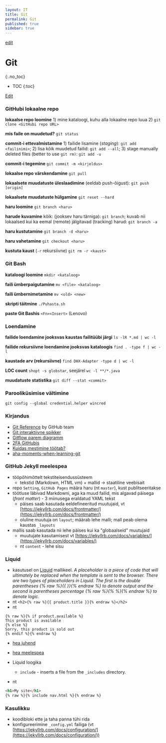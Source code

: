 ```yaml
---
layout: IT
title: Git
permalink: Git
published: true
sidebar: true
---
```


<p><a href='https://github.com/agiil/Notes/edit/master/Git.md'><span class='material-icons'>edit</span></a></p>

# Git
{:.no_toc}

* TOC
{:toc}

<a href='https://github.com/agiil/Notes'>Edit</a>

### GitHubi lokaalne repo

__lokaalse repo loomine__ 1) mine kataloogi, kuhu alla lokaalne repo luua 2)  `git clone <GitHubi repo URL>`

__mis faile on muudetud?__ `git status`

__commit-i ettevalmistamine__ 1) failide lisamine (_staging_): `git add <failinimi>`; 2) lisa kõik muudetud failid: `git add --all`; 3)  stage manually deleted files (better to use `git rm)`: `git add -u`

__commit-i tegemine__ `git commit -m <kirjeldus>`

__lokaalse repo värskendamine__ `git pull`

__lokaalsete muudatuste üleslaadimine__ (eeldab push-õigust): `git push [origin]`

__lokaalsete muudatuste hülgamine__ `git reset --hard`

__haru loomine__ `git branch <haru>`

__harude kuvamine__ kõik: (jooksev haru tärniga): `git branch`; kuvab nii lokaalsed kui ka eemal (remote) jälgitavad (tracking) harud: `git branch -a`

__haru kustutamine__ `git branch -d <haru>`

__haru vahetamine__ `git checkout <haru>`

__kustuta kaust__ (`-r` rekursiivne) `git rm -r <kaust>`

### Git Bash

__kataloogi loomine__ `mkdir <kataloog>`

__faili ümberpaigutamine__ `mv <file> <kataloog>`

__faili ümbernimetamine__ `mv <old> <new>`

__skripti täitmine__ `./Puhasta.sh`

__paste Git Bashis__ `<Fn><Insert>` (Lenovo)

### Loendamine

__failide loendamine jooksvas kaustas failitüübi järgi__ `ls -lR *.md | wc -l`

__failide rekursiivne loendamine jooksvas kataloogis__ `find . -type f | wc -l`

__kaustade arv (rekursiivne)__ `find DHX-Adapter -type d | wc -l`

__LOC count__ `shopt -s globstar`, seejärel `wc -l **/*.java`

__muudatuste statistika__ `git diff --stat <commit>`

### Parooliküsimise vältimine

`git config --global credential.helper wincred`

### Kirjandus

- [Git Reference](http://gitref.org/index.html) by GitHub team
- [Git interaktiivne spikker](http://ndpsoftware.com/git-cheatsheet.html#loc=workspace)
- [Gitflow parem diagramm](http://www.patrickzahnd.ch/)
- [2FA GitHubis](http://blog.swilliams.me/words/2015/04/01/two-factor-authentication-for-github/) 
- [Kuidas mestimine töötab?](https://www.quora.com/How-does-Git-merge-work)
- [aha-moments-when-learning-git](https://betterexplained.com/articles/aha-moments-when-learning-git/) 

### GitHub Jekyll meelespea

- tööpõhimõttelt tekstiteisendussüsteem
  - tekstid (Markdown, HTML vm) + mallid -> staatiline veebisait 
- repo `Setting`, `GitHub Pages` määra haru (nt `master`), kust publitseeritakse
- töötluse läbivad Markdowni, aga ka muud failid, mis algavad päisega (_front matter_) - 3 miinusega eraldatud YAML tekst
  - päises saab kasutada eeldefineeritud muutujaid, vt [https://jekyllrb.com/docs/frontmatter/](https://jekyllrb.com/docs/frontmatter/)
  - oluline muutuja on `layout`; määrab lehe malli; mall peab olema kaustas `_layouts`
- mallis saab kasutada nii lehe päises kui ka "globaalseid" muutujaid  
  - muutujate kasutamisest vt [https://jekyllrb.com/docs/variables/](https://jekyllrb.com/docs/variables/)
  - nt `content` - lehe sisu

### Liquid
- kasutusel on [Liquid](https://github.com/Shopify/liquid/wiki) mallikeel. _A placeholder is a piece of code that will ultimately be replaced when the template is sent to the browser. There are two types of placeholders in Liquid. The first is the double parentheses {% raw %}{{ }}{% endraw %} to denote output and the second is parentheses percentage {% raw %}{% %}{% endraw %} to denote logic._
- nt `<h2>{% raw %}{{ product.title }}{% endraw %}</h2>`
- nt 

```
{% raw %}{% if product.available %}
This product is available
{% else %}
Sorry, this product is sold out
{% endif %}{% endraw %}
```

- [hea juhend](https://webdesign.tutsplus.com/tutorials/getting-started-with-liquid-shopifys-template-language--cms-19747)
- [hea meelespea](http://jekyll.tips/jekyll-cheat-sheet/)

- Liquid loogika
  - `include` - inserts a file from the `_includes` directory.
- nt

```html
<h1>My site</h1>
{% raw %}{% include nav.html %}{% endraw %}
```

### Kasulikku
- koodibloki ette ja taha panna tühi rida
- konfigureerimine `_config.yml` failiga (vt [https://jekyllrb.com/docs/configuration/](https://jekyllrb.com/docs/configuration/))

